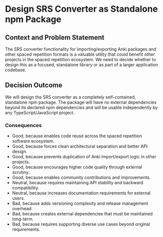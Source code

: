 # Design SRS Converter as Standalone npm Package

## Context and Problem Statement

The SRS converter functionality for importing/exporting Anki packages and other spaced repetition formats is a valuable utility that could benefit other projects in the spaced repetition ecosystem.
We need to decide whether to design this as a focused, standalone library or as part of a larger application codebase.

## Decision Outcome

We will design the SRS converter as a completely self-contained, standalone npm package.
The package will have no external dependencies beyond its declared npm dependencies and will be usable independently by any TypeScript/JavaScript project.

### Consequences

- Good, because enables code reuse across the spaced repetition software ecosystem.
- Good, because forces clean architectural separation and better API design.
- Good, because prevents duplication of Anki import/export logic in other projects.
- Good, because encourages higher code quality through external scrutiny.
- Good, because enables community contributions and improvements.
- Neutral, because requires maintaining API stability and backward compatibility.
- Neutral, because increases documentation requirements for external users.
- Bad, because adds versioning complexity and release management overhead.
- Bad, because creates external dependencies that must be maintained long-term.
- Bad, because requires supporting diverse use cases beyond original requirements.
